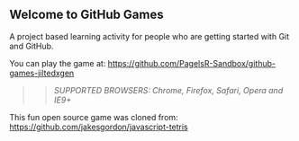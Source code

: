 ## Welcome to GitHub Games

A project based learning activity for people who are getting started with Git and GitHub.

You can play the game at: https://github.com/PagelsR-Sandbox/github-games-jiltedxgen

>> _*SUPPORTED BROWSERS*: Chrome, Firefox, Safari, Opera and IE9+_

This fun open source game was cloned from: https://github.com/jakesgordon/javascript-tetris
